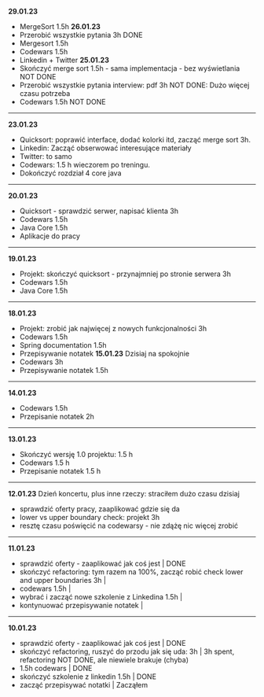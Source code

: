 **29.01.23**
- MergeSort 1.5h
**26.01.23**
- Przerobić wszystkie pytania 3h DONE
- Mergesort 1.5h
- Codewars 1.5h
- Linkedin + Twitter
**25.01.23**
- Skończyć merge sort 1.5h - sama implementacja - bez wyświetlania NOT DONE
- Przerobić wszystkie pytania interview: pdf 3h NOT DONE: Dużo więcej czasu potrzeba 
- Codewars 1.5h NOT DONE
----
**23.01.23**
- Quicksort: poprawić interface, dodać kolorki itd, zacząć merge sort 3h.
- Linkedin: Zacząć obserwować interesujące materiały
- Twitter: to samo
- Codewars: 1.5 h wieczorem po treningu.
- Dokończyć rozdział 4 core java
----
**20.01.23**
- Quicksort - sprawdzić serwer, napisać klienta 3h
- Codewars 1.5h
- Java Core 1.5h
- Aplikacje do pracy
----
**19.01.23**
- Projekt: skończyć quicksort - przynajmniej po stronie serwera 3h
- Codewars 1.5h 
- Java Core 1.5h
----
**18.01.23** 
- Projekt: zrobić jak najwięcej z nowych funkcjonalności 3h
- Codewars 1.5h
- Spring documentation 1.5h 
- Przepisywanie notatek
**15.01.23** Dzisiaj na spokojnie
- Codewars 3h
- Przepisywanie notatek 1.5h
----
**14.01.23**
- Codewars 1.5h
- Przepisanie notatek 2h
-----
**13.01.23**
- Skończyć wersję 1.0 projektu: 1.5 h
- Codewars 1.5 h
- Przepisanie notatek 1.5 h
----
**12.01.23** Dzień koncertu, plus inne rzeczy: straciłem dużo czasu dzisiaj
- sprawdzić oferty pracy, zaaplikować gdzie się da
- lower vs upper boundary check: projekt 3h
- resztę czasu poświęcić na codewarsy - nie zdążę nic więcej zrobić
----
**11.01.23**
- sprawdzić oferty - zaaplikować jak coś jest | DONE
- skończyć refactoring: tym razem na 100%, zacząć robić check lower and upper boundaries 3h |
- codewars 1.5h |
- wybrać i zacząć nowe szkolenie z Linkedina 1.5h |
- kontynuować przepisywanie notatek |
----
**10.01.23**
- sprawdzić oferty - zaaplikować jak coś jest | DONE
- skończyć refactoring, ruszyć do przodu jak się uda: 3h | 3h spent, refactoring NOT DONE, ale niewiele brakuje (chyba)
- 1.5h codewars | DONE
- skończyć szkolenie z linkedin 1.5h | DONE
- zacząć przepisywać notatki | Zacząłem
